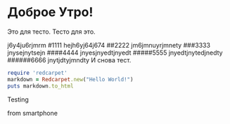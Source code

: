 Доброе Утро!
==========
Это для тесто. Тесто для это.

j6y4ju6rjmrm
#1111
hejh6yj64j674
##2222
jm6jmnuyrjmnety
###3333
jnysejnytsejn
####4444
jnyesjnyedtjnyedt
#####5555
jnyedtjnytedjnedty
######6666
jnytjdtyjmndty
И снова тест.
```ruby
require 'redcarpet'
markdown = Redcarpet.new("Hello World!")
puts markdown.to_html
```
Testing

from smartphone
